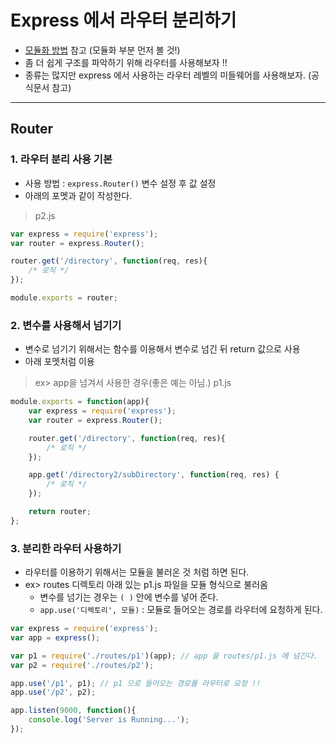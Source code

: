 # Express 에서 라우터 분리하기
  - [모듈화 방법](https://github.com/Lee-KyungSeok/Study/tree/master/Node.js/server_bbs) 참고 (모듈화 부분 먼저 볼 것!)
  - 좀 더 쉽게 구조를 파악하기 위해 라우터를 사용해보자 !!
  - 종류는 많지만 express 에서 사용하는 라우터 레벨의 미들웨어를 사용해보자. (공식문서 참고)

---

## Router
  ### 1. 라우터 분리 사용 기본

  - 사용 방법 : `express.Router()` 변수 설정 후 값 설정
  - 아래의 포멧과 같이 작성한다.

  > p2.js

  ```javascript
  var express = require('express');
  var router = express.Router();

  router.get('/directory', function(req, res){
      /* 로직 */
  });

  module.exports = router;
  ```

  ### 2. 변수를 사용해서 넘기기
  - 변수로 넘기기 위해서는 함수를 이용해서 변수로 넘긴 뒤 return 값으로 사용
  - 아래 포멧처럼 이용

  > ex> app을 넘겨서 사용한 경우(좋은 예는 아님.)
  > p1.js

  ```javascript
  module.exports = function(app){
      var express = require('express');
      var router = express.Router();

      router.get('/directory', function(req, res){
          /* 로직 */
      });

      app.get('/directory2/subDirectory', function(req, res) {
          /* 로직 */
      });

      return router;
  };
  ```

  ### 3. 분리한 라우터 사용하기
  - 라우터를 이용하기 위해서는 모듈을 불러온 것 처럼 하면 된다.
  - ex> routes 디렉토리 아래 있는 p1.js 파일을 모듈 형식으로 불러옴
    - 변수를 넘기는 경우는 `( )` 안에 변수를 넣어 준다.
    - `app.use('디렉토리', 모듈)` : 모듈로 들어오는 경로를 라우터에 요청하게 된다.

  ```javascript
  var express = require('express');
  var app = express();

  var p1 = require('./routes/p1')(app); // app 을 routes/p1.js 에 넘긴다.
  var p2 = require('./routes/p2');

  app.use('/p1', p1); // p1 으로 들어오는 경로를 라우터로 요청 !!
  app.use('/p2', p2);

  app.listen(9000, function(){
      console.log('Server is Running...');
  });
  ```

